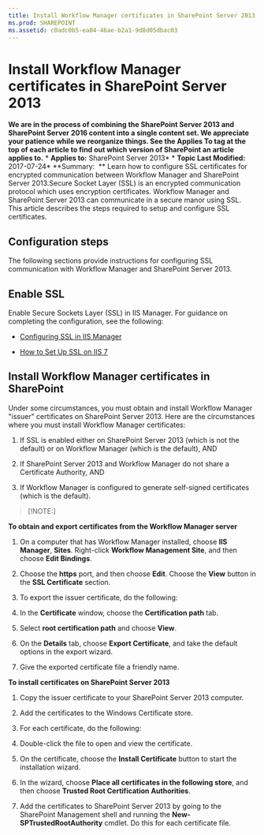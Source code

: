 ```yaml
---
title: Install Workflow Manager certificates in SharePoint Server 2013
ms.prod: SHAREPOINT
ms.assetid: c0adc0b5-ea84-46ae-b2a1-9d8d05dbac03
---
```



# Install Workflow Manager certificates in SharePoint Server 2013
 **We are in the process of combining the SharePoint Server 2013 and SharePoint Server 2016 content into a single content set. We appreciate your patience while we reorganize things. See the Applies To tag at the top of each article to find out which version of SharePoint an article applies to.** * **Applies to:** SharePoint Server 2013*  * **Topic Last Modified:** 2017-07-24* **Summary:  ** Learn how to configure SSL certificates for encrypted communication between Workflow Manager and SharePoint Server 2013.Secure Socket Layer (SSL) is an encrypted communication protocol which uses encryption certificates. Workflow Manager and SharePoint Server 2013 can communicate in a secure manor using SSL. This article describes the steps required to setup and configure SSL certificates.
## Configuration steps

The following sections provide instructions for configuring SSL communication with Workflow Manager and SharePoint Server 2013.
## Enable SSL
<a name="appendix1"> </a>

Enable Secure Sockets Layer (SSL) in IIS Manager. For guidance on completing the configuration, see the following:
-  [Configuring SSL in IIS Manager](https://learn.iis.net/page.aspx/378/configuring-ssl-in-iis-manager/)
    
  
-  [How to Set Up SSL on IIS 7](https://learn.iis.net/page.aspx/144/how-to-set-up-ssl-on-iis/)
    
  

## Install Workflow Manager certificates in SharePoint
<a name="appendix2"> </a>

Under some circumstances, you must obtain and install Workflow Manager "issuer" certificates on SharePoint Server 2013. Here are the circumstances where you must install Workflow Manager certificates:
1. If SSL is enabled either on SharePoint Server 2013 (which is not the default) or on Workflow Manager (which is the default), AND 
    
  
2. If SharePoint Server 2013 and Workflow Manager do not share a Certificate Authority, AND 
    
  
3. If Workflow Manager is configured to generate self-signed certificates (which is the default).
    
  

> [!NOTE:]

  
    
    

 **To obtain and export certificates from the Workflow Manager server**
1. On a computer that has Workflow Manager installed, choose **IIS Manager**, **Sites**. Right-click **Workflow Management Site**, and then choose **Edit Bindings**.
    
  
2. Choose the **https** port, and then choose **Edit**. Choose the **View** button in the **SSL Certificate** section.
    
  
3. To export the issuer certificate, do the following:
    
1. In the **Certificate** window, choose the **Certification path** tab.
    
  
2. Select **root certification path** and choose **View**.
    
  
3. On the **Details** tab, choose **Export Certificate**, and take the default options in the export wizard.
    
  
4. Give the exported certificate file a friendly name.
    
  
 **To install certificates on SharePoint Server 2013**
1. Copy the issuer certificate to your SharePoint Server 2013 computer.
    
  
2. Add the certificates to the Windows Certificate store.
    
  
3. For each certificate, do the following:
    
1. Double-click the file to open and view the certificate.
    
  
2. On the certificate, choose the **Install Certificate** button to start the installation wizard.
    
  
3. In the wizard, choose **Place all certificates in the following store**, and then choose **Trusted Root Certification Authorities**.
    
  
4. Add the certificates to SharePoint Server 2013 by going to the SharePoint Management shell and running the **New-SPTrustedRootAuthority** cmdlet. Do this for each certificate file.
    
  


